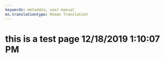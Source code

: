 ```yaml
---
keywords: metadata, user manual
ms.translationtype: Human Translation
---
```

# this is a test page 12/18/2019 1:10:07 PM